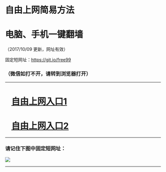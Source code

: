 ﻿# 自由上网简易方法

# 电脑、手机一键翻墙

（2017/10/09 更新，网址有效）

固定短网址：https://git.io/free99

### （微信如打不开，请转到浏览器打开）


***





# &nbsp;&nbsp; <a href="http://ft1970616410.fwq-tz-1001.info/fwqtz01.html?t=100900129907 " target="_blank">自由上网入口1</a>
# &nbsp;&nbsp; <a href="http://ft2160722219.fwq-tz-1002.info/fwqtz02.html?t=100900118668 " target="_blank">自由上网入口2</a>
***

### 请记住下图中固定短网址：

<img src="https://s3-us-west-2.amazonaws.com/fwq-1001/yjfq-20170905okok.png" /> 


***

